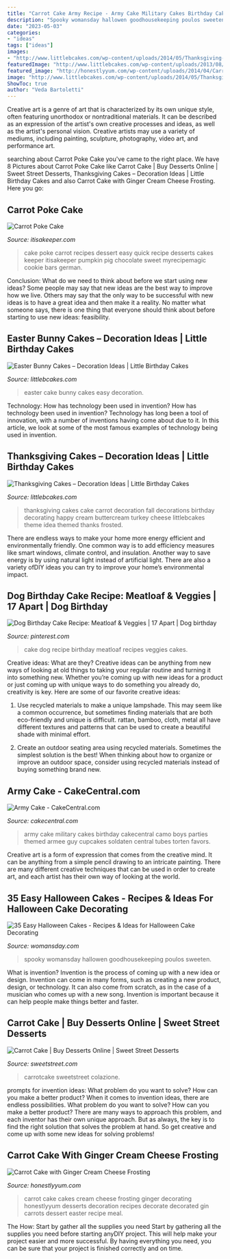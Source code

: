 ```yaml
---
title: "Carrot Cake Army Recipe - Army Cake Military Cakes Birthday Cakecentral Camo Boys Parties Themed Armee Guy Cupcakes Soldaten Central Tubes Torten Favors"
description: "Spooky womansday hallowen goodhousekeeping poulos sweeten"
date: "2023-05-03"
categories:
- "ideas"
tags: ["ideas"]
images:
- "http://www.littlebcakes.com/wp-content/uploads/2014/05/Thanksgiving-Cakes-Ideas.jpeg"
featuredImage: "http://www.littlebcakes.com/wp-content/uploads/2013/08/Easy-Easter-Bunny-Cake.jpg"
featured_image: "http://honestlyyum.com/wp-content/uploads/2014/04/Carrot-Cake1.jpg"
image: "http://www.littlebcakes.com/wp-content/uploads/2014/05/Thanksgiving-Cakes-Ideas.jpeg"
ShowToc: true
author: "Veda Bartoletti"
---
```



Creative art is a genre of art that is characterized by its own unique style, often featuring unorthodox or nontraditional materials. It can be described as an expression of the artist's own creative processes and ideas, as well as the artist's personal vision. Creative artists may use a variety of mediums, including painting, sculpture, photography, video art, and performance art.

	

		
searching about Carrot Poke Cake you've came to the right place. We have 8 Pictures about Carrot Poke Cake like Carrot Cake | Buy Desserts Online | Sweet Street Desserts, Thanksgiving Cakes – Decoration Ideas | Little Birthday Cakes and also Carrot Cake with Ginger Cream Cheese Frosting. Here you go:
		
    
## Carrot Poke Cake

<img loading=lazy src="https://www.itisakeeper.com/wp-content/uploads/2014/04/quick-easy-dessert-recipes-Carrot-Poke-Cake-from-Its-a-Keeper.jpg" onerror="this.onerror=null;this.src='https://tse1.mm.bing.net/th?id=OIP.VZYmjJEuCCfZCD7DFvjezwHaHZ&amp;pid=15.1';" alt="Carrot Poke Cake">

_Source: itisakeeper.com_

>cake poke carrot recipes dessert easy quick recipe desserts cakes keeper itisakeeper pumpkin pig chocolate sweet myrecipemagic cookie bars german. 

	

Conclusion: What do we need to think about before we start using new ideas?
Some people may say that new ideas are the best way to improve how we live. Others may say that the only way to be successful with new ideas is to have a great idea and then make it a reality. No matter what someone says, there is one thing that everyone should think about before starting to use new ideas: feasibility.

    
## Easter Bunny Cakes – Decoration Ideas | Little Birthday Cakes

<img loading=lazy src="http://www.littlebcakes.com/wp-content/uploads/2013/08/Easy-Easter-Bunny-Cake.jpg" onerror="this.onerror=null;this.src='https://tse1.mm.bing.net/th?id=OIP.IkbSp2kWisXb_2v-KKFuNQHaE8&amp;pid=15.1';" alt="Easter Bunny Cakes – Decoration Ideas | Little Birthday Cakes">

_Source: littlebcakes.com_

>easter cake bunny cakes easy decoration. 

	

Technology: How has technology been used in invention?
How has technology been used in invention? Technology has long been a tool of innovation, with a number of inventions having come about due to it. In this article, we look at some of the most famous examples of technology being used in invention.

    
## Thanksgiving Cakes – Decoration Ideas | Little Birthday Cakes

<img loading=lazy src="http://www.littlebcakes.com/wp-content/uploads/2014/05/Thanksgiving-Cakes-Ideas.jpeg" onerror="this.onerror=null;this.src='https://tse1.mm.bing.net/th?id=OIP.tbUVkiKAfzmSLThQiC7K5QHaFj&amp;pid=15.1';" alt="Thanksgiving Cakes – Decoration Ideas | Little Birthday Cakes">

_Source: littlebcakes.com_

>thanksgiving cakes cake carrot decoration fall decorations birthday decorating happy cream buttercream turkey cheese littlebcakes theme idea themed thanks frosted. 

	

There are endless ways to make your home more energy efficient and environmentally friendly. One common way is to add efficiency measures like smart windows, climate control, and insulation. Another way to save energy is by using natural light instead of artificial light. There are also a variety ofDIY ideas you can try to improve your home’s environmental impact.

    
## Dog Birthday Cake Recipe: Meatloaf &amp; Veggies | 17 Apart | Dog Birthday

<img loading=lazy src="https://i.pinimg.com/736x/c8/ed/62/c8ed627245f7b3aa9488b37a28cf935b.jpg" onerror="this.onerror=null;this.src='https://tse2.mm.bing.net/th?id=OIP.F91eB9BDOAZZbrJMquYYMQHaJ_&amp;pid=15.1';" alt="Dog Birthday Cake Recipe: Meatloaf &amp; Veggies | 17 Apart | Dog birthday">

_Source: pinterest.com_

>cake dog recipe birthday meatloaf recipes veggies cakes. 

	

Creative ideas: What are they?
Creative ideas can be anything from new ways of looking at old things to taking your regular routine and turning it into something new. Whether you’re coming up with new ideas for a product or just coming up with unique ways to do something you already do, creativity is key. Here are some of our favorite creative ideas: 
1. Use recycled materials to make a unique lampshade. This may seem like a common occurrence, but sometimes finding materials that are both eco-friendly and unique is difficult. rattan, bamboo, cloth, metal all have different textures and patterns that can be used to create a beautiful shade with minimal effort. 

2. Create an outdoor seating area using recycled materials. Sometimes the simplest solution is the best! When thinking about how to organize or improve an outdoor space, consider using recycled materials instead of buying something brand new.

    
## Army Cake - CakeCentral.com

<img loading=lazy src="https://cdn001.cakecentral.com/gallery/2015/03/900_741945auyq_army-cake.jpg" onerror="this.onerror=null;this.src='https://tse2.mm.bing.net/th?id=OIP.NSWHcKC56p4NogP_rESmEQHaJ4&amp;pid=15.1';" alt="Army Cake - CakeCentral.com">

_Source: cakecentral.com_

>army cake military cakes birthday cakecentral camo boys parties themed armee guy cupcakes soldaten central tubes torten favors. 

	

Creative art is a form of expression that comes from the creative mind. It can be anything from a simple pencil drawing to an intricate painting. There are many different creative techniques that can be used in order to create art, and each artist has their own way of looking at the world.

    
## 35 Easy Halloween Cakes - Recipes &amp; Ideas For Halloween Cake Decorating

<img loading=lazy src="https://hips.hearstapps.com/wdy.h-cdn.co/assets/16/26/1467151515-03-covercake-059.jpg?crop=1.0xw:1xh;center,top&amp;resize=768:*" onerror="this.onerror=null;this.src='https://tse3.mm.bing.net/th?id=OIP._cWB4E1Jx3Bo65y464zW3gHaLH&amp;pid=15.1';" alt="35 Easy Halloween Cakes - Recipes &amp; Ideas for Halloween Cake Decorating">

_Source: womansday.com_

>spooky womansday hallowen goodhousekeeping poulos sweeten. 

	

What is invention?
Invention is the process of coming up with a new idea or design. Invention can come in many forms, such as creating a new product, design, or technology. It can also come from scratch, as in the case of a musician who comes up with a new song. Invention is important because it can help people make things better and faster.

    
## Carrot Cake | Buy Desserts Online | Sweet Street Desserts

<img loading=lazy src="https://www.sweetstreet.com/wp-content/uploads/2018/06/carrotcake_cropped_hires-1024x883.jpg" onerror="this.onerror=null;this.src='https://tse1.mm.bing.net/th?id=OIP.Tb5qgf2gTQ4JcoDy7rIu6gHaGY&amp;pid=15.1';" alt="Carrot Cake | Buy Desserts Online | Sweet Street Desserts">

_Source: sweetstreet.com_

>carrotcake sweetstreet colazione. 

	

prompts for invention ideas: What problem do you want to solve? How can you make a better product?
When it comes to invention ideas, there are endless possibilities. What problem do you want to solve? How can you make a better product? There are many ways to approach this problem, and each inventor has their own unique approach. But as always, the key is to find the right solution that solves the problem at hand. So get creative and come up with some new ideas for solving problems!

    
## Carrot Cake With Ginger Cream Cheese Frosting

<img loading=lazy src="http://honestlyyum.com/wp-content/uploads/2014/04/Carrot-Cake1.jpg" onerror="this.onerror=null;this.src='https://tse2.mm.bing.net/th?id=OIP.1hVDgLpNN6kEvWYGk0bWXwHaLJ&amp;pid=15.1';" alt="Carrot Cake with Ginger Cream Cheese Frosting">

_Source: honestlyyum.com_

>carrot cake cakes cream cheese frosting ginger decorating honestlyyum desserts decoration recipes decorate decorated gin carrots dessert easter recipe meal. 

	

The How: Start by gather all the supplies you need
Start by gathering all the supplies you need before starting anyDIY project. This will help make your project easier and more successful. By having everything you need, you can be sure that your project is finished correctly and on time.

